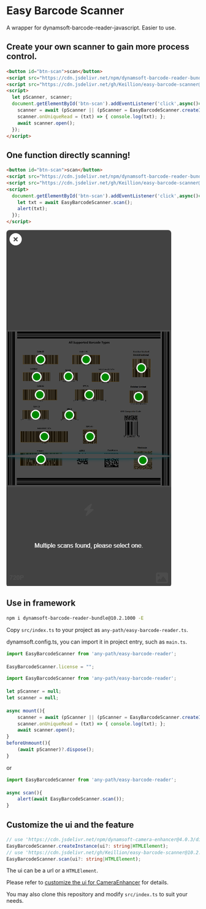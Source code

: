 # Easy Barcode Scanner
A wrapper for dynamsoft-barcode-reader-javascript. Easier to use.

## Create your own scanner to gain more process control.
```html
<button id="btn-scan">scan</button>
<script src="https://cdn.jsdelivr.net/npm/dynamsoft-barcode-reader-bundle@10.2.1000/dist/dbr.bundle.js"></script>
<script src="https://cdn.jsdelivr.net/gh/Keillion/easy-barcode-scanner@10.2.1002/dist/easy-barcode-scanner.js" data-license=""></script>
<script>
  let pScanner, scanner;
  document.getElementById('btn-scan').addEventListener('click',async()=>{
    scanner = await (pScanner || (pScanner = EasyBarcodeScanner.createInstance()));
    scanner.onUniqueRead = (txt) => { console.log(txt); };
    await scanner.open();
  });
</script>
```

## One function directly scanning!
```html
<button id="btn-scan">scan</button>
<script src="https://cdn.jsdelivr.net/npm/dynamsoft-barcode-reader-bundle@10.2.1000/dist/dbr.bundle.js"></script>
<script src="https://cdn.jsdelivr.net/gh/Keillion/easy-barcode-scanner@10.2.1002/dist/easy-barcode-scanner.js" data-license=""></script>
<script>
  document.getElementById('btn-scan').addEventListener('click',async()=>{
    let txt = await EasyBarcodeScanner.scan();
    alert(txt);
  });
</script>
```
![One function directly scanning](./one-func-direct-scan.png)

## Use in framework

```sh
npm i dynamsoft-barcode-reader-bundle@10.2.1000 -E
```

Copy `src/index.ts` to your project as `any-path/easy-barcode-reader.ts`.

dynamsoft.config.ts, you can import it in project entry, such as  `main.ts`.
```ts
import EasyBarcodeScanner from 'any-path/easy-barcode-reader';

EasyBarcodeScanner.license = "";
```

```ts
import EasyBarcodeScanner from 'any-path/easy-barcode-reader';

let pScanner = null;
let scanner = null;

async mount(){
    scanner = await (pScanner || (pScanner = EasyBarcodeScanner.createInstance()));
    scanner.onUniqueRead = (txt) => { console.log(txt); };
    await scanner.open();
}
beforeUnmount(){
    (await pScanner)?.dispose();
}
```

or
```ts
import EasyBarcodeScanner from 'any-path/easy-barcode-reader';

async scan(){
    alert(await EasyBarcodeScanner.scan());
}
```

## Customize the ui and the feature

```typescript
// use 'https://cdn.jsdelivr.net/npm/dynamsoft-camera-enhancer@4.0.3/dist/dce.ui.html' by default
EasyBarcodeScanner.createInstance(ui?: string|HTMLElement);
// use 'https://cdn.jsdelivr.net/gh/Keillion/easy-barcode-scanner@10.2.1002/dce.ui.html' by default
EasyBarcodeScanner.scan(ui?: string|HTMLElement);
```

The ui can be a url or a `HTMLElement`.

Please refer to [customize the ui for CameraEnhancer](https://www.dynamsoft.com/camera-enhancer/docs/web/programming/javascript/user-guide/index.html#customize-the-ui) for details.

You may also clone this repository and modify `src/index.ts` to suit your needs.
